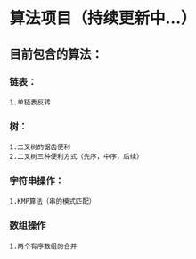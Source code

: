 # 算法项目（持续更新中...）
## 目前包含的算法：
  ### 链表：
    1.单链表反转
  ### 树：
    1.二叉树的锯齿便利
    2.二叉树三种便利方式（先序，中序，后续）
  ### 字符串操作：
    1.KMP算法（串的模式匹配）
  ### 数组操作
    1.两个有序数组的合并  
